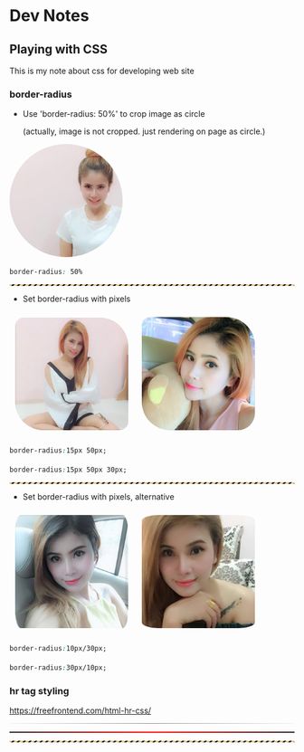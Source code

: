 # Dev Notes

## Playing with CSS

This is my note about css for developing web site

### border-radius

* Use 'border-radius: 50%' to crop image as circle

  (actually, image is not cropped. just rendering on page as circle.)

<img src="img/1.jpg" width="200" style="border-radius:50%" />

```css
border-radius: 50%
```

<hr style="height:3px;color:#e8ca93;background-image:linear-gradient(-45deg,transparent,transparent 25%,currentColor 25%,currentColor 50%,transparent 50%,transparent 75%,currentColor 75%);background-size:10px 10px;">

* Set border-radius with pixels

<img src="img/2.jpg" width="200" style="margin:10px;border-radius:15px 50px;" />
<img src="img/3.jpg" width="200" style="margin:10px;border-radius:15px 50px 30px;" />

```css
border-radius:15px 50px;

border-radius:15px 50px 30px;
```

<hr style="height:3px;color:#e8ca93;background-image:linear-gradient(-45deg,transparent,transparent 25%,currentColor 25%,currentColor 50%,transparent 50%,transparent 75%,currentColor 75%);background-size:10px 10px;">

* Set border-radius with pixels, alternative

<img src="img/4.jpg" width="200" style="margin:10px;border-radius:10px/30px;" />
<img src="img/6.jpg" width="200" style="margin:10px;border-radius:30px/10px;" />

```css
border-radius:10px/30px;

border-radius:30px/10px;
```

### hr tag styling

https://freefrontend.com/html-hr-css/

<hr style="border:0;height:1px;background-image: -webkit-linear-gradient(left, #f0f0f0, #8c8b8b, #f0f0f0);background-image: -moz-linear-gradient(left, #f0f0f0, #8c8b8b, #f0f0f0);background-image: -ms-linear-gradient(left, #f0f0f0, #8c8b8b, #f0f0f0);background-image: -o-linear-gradient(left, #f0f0f0, #8c8b8b, #f0f0f0);">

<hr style="height:2px;color:red;background-image:linear-gradient(90deg, rgba(255,0,0,0), rgba(255,0,0,1) 50%, rgba(255,0,0,0) 100%);" />

<hr style="height:3px;color:#e8ca93;background-image:linear-gradient(-45deg,transparent,transparent 25%,currentColor 25%,currentColor 50%,transparent 50%,transparent 75%,currentColor 75%);background-size:10px 10px;">
